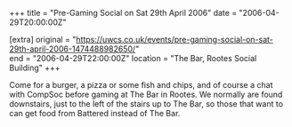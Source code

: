 +++
title = "Pre-Gaming Social on Sat 29th April 2006"
date = "2006-04-29T20:00:00Z"

[extra]
original = "https://uwcs.co.uk/events/pre-gaming-social-on-sat-29th-april-2006-1474488982650/"    
end = "2006-04-29T22:00:00Z"
location = "The Bar, Rootes Social Building"
+++

Come for a burger, a pizza or some fish and chips, and of course a chat with CompSoc before gaming at The Bar in Rootes. We normally are found downstairs, just to the left of the stairs up to The Bar, so those that want to can get food from Battered instead of The Bar.

